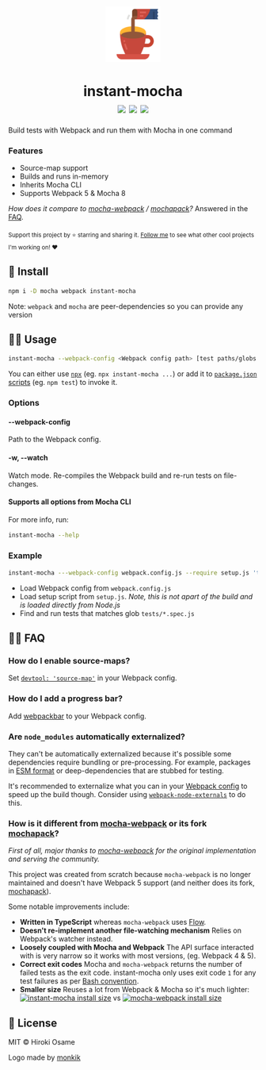 <p align="center">
  <img src=".github/logo.svg" width="112px">
</p>

<h1 align="center">
  instant-mocha
  <br>
  <a href="https://npm.im/instant-mocha"><img src="https://badgen.net/npm/v/instant-mocha"></a> <a href="https://npm.im/instant-mocha"><img src="https://badgen.net/npm/dm/instant-mocha"></a> <a href="https://packagephobia.now.sh/result?p=instant-mocha"><img src="https://packagephobia.now.sh/badge?p=instant-mocha"></a>
</h1>

Build tests with Webpack and run them with Mocha in one command

### Features
- Source-map support
- Builds and runs in-memory
- Inherits Mocha CLI
- Supports Webpack 5 & Mocha 8

_How does it compare to [mocha-webpack](https://github.com/zinserjan/mocha-webpack) / [mochapack](https://github.com/sysgears/mochapack)?_ Answered in the [FAQ](#how-is-it-different-from-mocha-webpack-or-its-fork-mochapack).

<sub>Support this project by ⭐️ starring and sharing it. [Follow me](https://github.com/privatenumber) to see what other cool projects I'm working on! ❤️</sub>

## 🚀 Install
```sh
npm i -D mocha webpack instant-mocha
```

Note: `webpack` and `mocha` are peer-dependencies so you can provide any version

## 👨‍🏫 Usage
```sh
instant-mocha --webpack-config <Webpack config path> [test paths/globs...]
```

You can either use [`npx`](https://www.npmjs.com/package/npx) (eg. `npx instant-mocha ...`) or add it to [`package.json` scripts](https://nodejs.dev/learn/the-package-json-guide) (eg. `npm test`) to invoke it. 

### Options
#### --webpack-config
Path to the Webpack config.

#### -w, --watch
Watch mode. Re-compiles the Webpack build and re-run tests on file-changes.

#### Supports all options from Mocha CLI
For more info, run:
```sh
instant-mocha --help
```

### Example
```sh
instant-mocha ---webpack-config webpack.config.js --require setup.js 'tests/*.spec.js'
```
- Load Webpack config from `webpack.config.js`
- Load setup script from `setup.js`. _Note, this is not apart of the build and is loaded directly from Node.js_
- Find and run tests that matches glob `tests/*.spec.js`

## 💁‍♀️ FAQ

### How do I enable source-maps?
Set [`devtool: 'source-map'`](https://webpack.js.org/configuration/devtool/) in your Webpack config.

### How do I add a progress bar?
Add [webpackbar](https://github.com/unjs/webpackbar) to your Webpack config.

### Are `node_modules` automatically externalized?
They can't be automatically externalized because it's possible some dependencies require bundling or pre-processing. For example, packages in [ESM format](https://nodejs.org/api/esm.html) or deep-dependencies that are stubbed for testing.

It's recommended to externalize what you can in your [Webpack config](https://webpack.js.org/configuration/externals/) to speed up the build though. Consider using [`webpack-node-externals`](https://github.com/liady/webpack-node-externals) to do this.

### How is it different from [mocha-webpack](https://github.com/zinserjan/mocha-webpack) or its fork [mochapack](https://github.com/sysgears/mochapack)?

_First of all, major thanks to [mocha-webpack](https://github.com/zinserjan/mocha-webpack) for the original implementation and serving the community._

This project was created from scratch because `mocha-webpack` is no longer maintained and doesn't have Webpack 5 support (and neither does its fork, [mochapack](https://github.com/sysgears/mochapack)).

Some notable improvements include:
- **Written in TypeScript** whereas `mocha-webpack` uses [Flow](https://github.com/facebook/flow).
- **Doesn't re-implement another file-watching mechanism** Relies on Webpack's watcher instead.
- **Loosely coupled with Mocha and Webpack** The API surface interacted with is very narrow so it works with most versions, (eg. Webpack 4 & 5).
- **Correct exit codes** Mocha and `mocha-webpack` returns the number of failed tests as the exit code. instant-mocha only uses exit code `1` for any test failures as per [Bash convention](https://tldp.org/LDP/abs/html/exitcodes.html).
- **Smaller size** Reuses a lot from Webpack & Mocha so it's much lighter: [![instant-mocha install size](https://packagephobia.now.sh/badge?p=instant-mocha)](https://packagephobia.now.sh/result?p=instant-mocha) vs [![mocha-webpack install size](https://packagephobia.now.sh/badge?p=mocha-webpack)](https://packagephobia.now.sh/result?p=mocha-webpack)

## 💼 License
MIT © Hiroki Osame

Logo made by <a href="https://www.flaticon.com/free-icon/instant-coffee_3063818" title="monkik">monkik</a>
